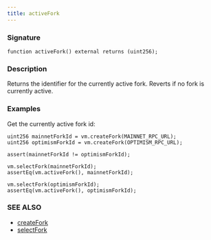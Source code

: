 ```yaml
---
title: activeFork
---
```


### Signature

```solidity
function activeFork() external returns (uint256);
```

### Description

Returns the identifier for the currently active fork. Reverts if no fork is currently active.

### Examples

Get the currently active fork id:

```solidity
uint256 mainnetForkId = vm.createFork(MAINNET_RPC_URL);
uint256 optimismForkId = vm.createFork(OPTIMISM_RPC_URL);

assert(mainnetForkId != optimismForkId);

vm.selectFork(mainnetForkId);
assertEq(vm.activeFork(), mainnetForkId);

vm.selectFork(optimismForkId);
assertEq(vm.activeFork(), optimismForkId);
```

### SEE ALSO

- [createFork](./create-fork)
- [selectFork](./select-fork)
